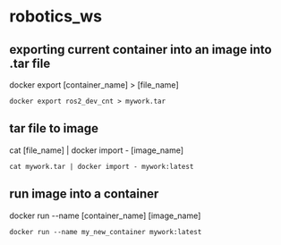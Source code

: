 # robotics_ws

## exporting current container into an image into .tar file

docker export [container_name] > [file_name]

```
docker export ros2_dev_cnt > mywork.tar
```

## tar file to image
cat [file_name] | docker import - [image_name] 
```
cat mywork.tar | docker import - mywork:latest
```

## run image into a container
docker run --name [container_name] [image_name]
```
docker run --name my_new_container mywork:latest
```
